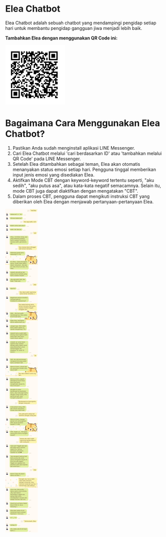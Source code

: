 # Elea Chatbot

Elea Chatbot adalah sebuah chatbot yang mendampingi pengidap setiap hari untuk membantu pengidap gangguan jiwa menjadi lebih baik.

**Tambahkan Elea dengan menggunakan QR Code ini:**

![](img/qr-elea.jpg)

# Bagaimana Cara Menggunakan Elea Chatbot?

1. Pastikan Anda sudah menginstall aplikasi LINE Messenger.
2. Cari Elea Chatbot melalui 'cari berdasarkan ID' atau 'tambahkan melalui QR Code' pada LINE Messenger.
3. Setelah Elea ditambahkan sebagai teman, Elea akan otomatis menanyakan status emosi setiap hari. Pengguna tinggal memberikan input jenis emosi yang disediakan Elea.
3. Aktifkan Mode CBT dengan keyword-keyword tertentu seperti, "aku sedih", "aku putus asa", atau kata-kata negatif semacamnya. Selain itu, mode CBT juga dapat diaktifkan dengan mengatakan "CBT".
4. Dalam proses CBT, pengguna dapat mengikuti instruksi CBT yang diberikan oleh Elea dengan menjawab pertanyaan-pertanyaan Elea.


![](img/chat.jpg)
